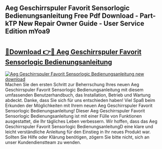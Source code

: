 ## Aeg Geschirrspuler Favorit Sensorlogic Bedienungsanleitung Free Pdf Download - Part-kTP New Repair Owner Guide - User Service Edition mYoa9

# <h2><a href="http://df2axc.blite.top/?on=Aeg+Geschirrspuler+Favorit+Sensorlogic+Bedienungsanleitung">🔗Download 👉🔴 Aeg Geschirrspuler Favorit Sensorlogic Bedienungsanleitung</a></h2>

[![Aeg Geschirrspuler Favorit Sensorlogic Bedienungsanleitung new download](https://i.imgur.com/lujVjoI.png)](http://df2axc.blite.top/?on=Aeg+Geschirrspuler+Favorit+Sensorlogic+Bedienungsanleitung)
Machen Sie den ersten Schritt zur Beherrschung Ihres neuen Aeg Geschirrspuler Favorit Sensorlogic Bedienungsanleitung mit diesem umfassenden Benutzerhandbuch, das Installation, Betrieb und Wartung abdeckt. Danke, dass Sie sich für uns entschieden haben! Viel Spaß beim Erkunden der Möglichkeiten mit Ihrem neuen Aeg Geschirrspuler Favorit Sensorlogic Bedienungsanleitung! Dieser Aeg Geschirrspuler Favorit Sensorlogic Bedienungsanleitung ist mit einer Fülle von Funktionen ausgestattet, die Ihr tägliches Leben verbessern. Wir hoffen, dass das Aeg Geschirrspuler Favorit Sensorlogic BedienungsanleitungD eine klare und leicht verständliche Anleitung für den Einstieg in Ihr neues Produkt war. Sollten Sie Hilfe oder Klärung benötigen, zögern Sie bitte nicht, sich an unser Kundendienstteam zu wenden.
